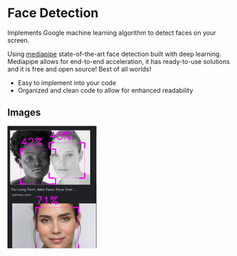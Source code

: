 # Face Detection

Implements Google machine learning algorithm to detect faces on your screen.

Using [mediapipe](https://google.github.io/mediapipe/) state-of-the-art face detection built with deep learning.
Mediapipe allows for end-to-end acceleration, it has ready-to-use solutions and it is free and open source! Best of all worlds!


* Easy to implement into your code
* Organized and clean code to allow for enhanced readability 

## Images
<img src="images/faces1.png" width="200" >
